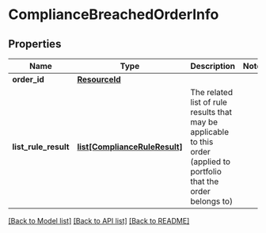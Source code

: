 # ComplianceBreachedOrderInfo


## Properties
Name | Type | Description | Notes
------------ | ------------- | ------------- | -------------
**order_id** | [**ResourceId**](ResourceId.md) |  | 
**list_rule_result** | [**list[ComplianceRuleResult]**](ComplianceRuleResult.md) | The related list of rule results that may be applicable to this order (applied to portfolio that the order belongs to) | 

[[Back to Model list]](../README.md#documentation-for-models) [[Back to API list]](../README.md#documentation-for-api-endpoints) [[Back to README]](../README.md)


